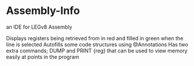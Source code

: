 # Assembly-Info
an IDE for LEGv8 Assembly

Displays registers being retrieved from in red and filled in green when the line is selected
Autofills some code structures using @Annotations
Has two extra commands; DUMP and PRINT {reg} that can be used to view memory easily at points in the program
